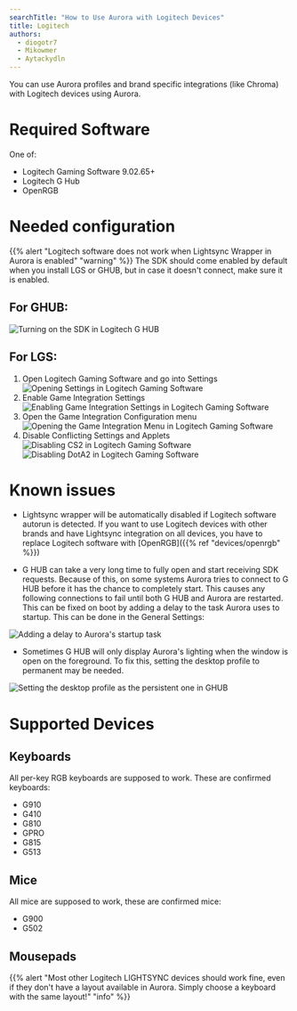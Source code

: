 ```yaml
---
searchTitle: "How to Use Aurora with Logitech Devices"
title: Logitech
authors:
  - diogotr7
  - Mikowmer
  - Aytackydln
---
```


You can use Aurora profiles and brand specific integrations (like Chroma) with Logitech devices using Aurora.

# Required Software

One of:

* Logitech Gaming Software 9.02.65+
* Logitech G Hub
* OpenRGB

# Needed configuration

{{% alert "Logitech software does not work when Lightsync Wrapper in Aurora is enabled" "warning" %}}
The SDK should come enabled by default when you install LGS or GHUB, but in case it doesn't connect, make sure it is enabled.

## For GHUB:

![Turning on the SDK in Logitech G HUB](img/docs/ghub-enable-sdk.png)

## For LGS:

1. Open Logitech Gaming Software and go into Settings
![Opening Settings in Logitech Gaming Software](img/docs/lgs-enable-sdk-1.png)
2. Enable Game Integration Settings
![Enabling Game Integration Settings in Logitech Gaming Software](img/docs/lgs-enable-sdk-2.png)
3. Open the Game Integration Configuration menu
![Opening the Game Integration Menu in Logitech Gaming Software](img/docs/lgs-enable-sdk-3.png)
4. Disable Conflicting Settings and Applets
![Disabling CS2 in Logitech Gaming Software](img/docs/lgs-enable-sdk-4.png)
![Disabling DotA2 in Logitech Gaming Software](img/docs/lgs-enable-sdk-5.png)

# Known issues

* Lightsync wrapper will be automatically disabled if Logitech software autorun is detected.
If you want to use Logitech devices with other brands and have Lightsync integration on all devices, you have to replace Logitech software with [OpenRGB]({{% ref "devices/openrgb" %}})

* G HUB can take a very long time to fully open and start receiving SDK requests. Because of this, on some systems Aurora tries to connect to G HUB before it has the chance to completely start. This causes any following connections to fail until both G HUB and Aurora are restarted. This can be fixed on boot by adding a delay to the task Aurora uses to startup. This can be done in the General Settings:

![Adding a delay to Aurora's startup task](img/docs/aurora-startup-delay.png)

* Sometimes G HUB will only display Aurora's lighting when the window is open on the foreground. To fix this, setting the desktop profile to permanent may be needed.

![Setting the desktop profile as the persistent one in GHUB](img/docs/ghub-persistent.png)

# Supported Devices

## Keyboards

All per-key RGB keyboards are supposed to work. These are confirmed keyboards:
* G910
* G410
* G810
* GPRO
* G815
* G513

## Mice

All mice are supposed to work, these are confirmed mice:
* G900
* G502

## Mousepads

{{% alert "Most other Logitech LIGHTSYNC devices should work fine, even if they don't have a layout available in Aurora. Simply choose a keyboard with the same layout!" "info" %}}
